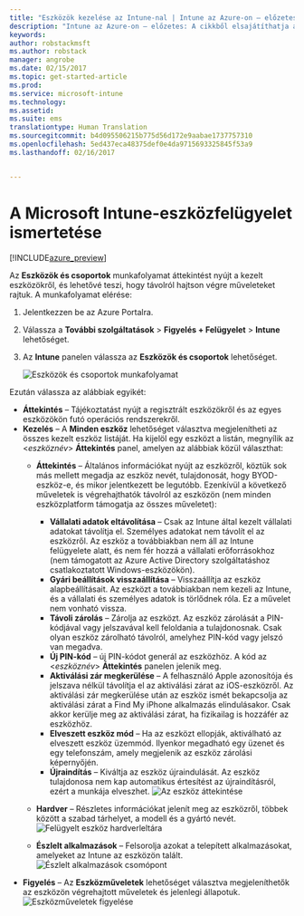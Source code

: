 ```yaml
---
title: "Eszközök kezelése az Intune-nal | Intune az Azure-on – előzetes | Microsoft Docs"
description: "Intune az Azure-on – előzetes: A cikkből elsajátíthatja az Intune-nal kezelt eszközök megjelenítését és rajtuk különféle műveletek végrehajtását."
keywords: 
author: robstackmsft
ms.author: robstack
manager: angrobe
ms.date: 02/15/2017
ms.topic: get-started-article
ms.prod: 
ms.service: microsoft-intune
ms.technology: 
ms.assetid: 
ms.suite: ems
translationtype: Human Translation
ms.sourcegitcommit: b4d095506215b775d56d172e9aabae1737757310
ms.openlocfilehash: 5ed437eca48375def0e4da9715693325845f53a9
ms.lasthandoff: 02/16/2017


---
```


# <a name="what-is-microsoft-intune-device-management"></a>A Microsoft Intune-eszközfelügyelet ismertetése 


[!INCLUDE[azure_preview](../includes/azure_preview.md)]

Az **Eszközök és csoportok** munkafolyamat áttekintést nyújt a kezelt eszközökről, és lehetővé teszi, hogy távolról hajtson végre műveleteket rajtuk. A munkafolyamat elérése:

1. Jelentkezzen be az Azure Portalra.
2. Válassza a **További szolgáltatások** > **Figyelés + Felügyelet** > **Intune** lehetőséget.
3. Az **Intune** panelen válassza az **Eszközök és csoportok** lehetőséget.

    ![Eszközök és csoportok munkafolyamat](./media/devices-and-groups-workload.png)

Ezután válassza az alábbiak egyikét:

- **Áttekintés** – Tájékoztatást nyújt a regisztrált eszközökről és az egyes eszközökön futó operációs rendszerekről.
- **Kezelés** – A **Minden eszköz** lehetőséget választva megjelenítheti az összes kezelt eszköz listáját.
    Ha kijelöl egy eszközt a listán, megnyílik az <*eszköznév*> **Áttekintés** panel, amelyen az alábbiak közül választhat:
    - **Áttekintés** – Általános információkat nyújt az eszközről, köztük sok más mellett megadja az eszköz nevét, tulajdonosát, hogy BYOD-eszköz-e, és mikor jelentkezett be legutóbb. Ezenkívül a következő műveletek is végrehajthatók távolról az eszközön (nem minden eszközplatform támogatja az összes műveletet):
        - **Vállalati adatok eltávolítása** – Csak az Intune által kezelt vállalati adatokat távolítja el. Személyes adatokat nem távolít el az eszközről. Az eszköz a továbbiakban nem áll az Intune felügyelete alatt, és nem fér hozzá a vállalati erőforrásokhoz (nem támogatott az Azure Active Directory szolgáltatáshoz csatlakoztatott Windows-eszközökön).
        - **Gyári beállítások visszaállítása** – Visszaállítja az eszköz alapbeállításait. Az eszközt a továbbiakban nem kezeli az Intune, és a vállalati és személyes adatok is törlődnek róla. Ez a művelet nem vonható vissza.
        - **Távoli zárolás** – Zárolja az eszközt. Az eszköz zárolását a PIN-kódjával vagy jelszavával kell feloldania a tulajdonosnak. Csak olyan eszköz zárolható távolról, amelyhez PIN-kód vagy jelszó van megadva.
        - **Új PIN-kód** – új PIN-kódot generál az eszközhöz. A kód az <*eszköznév*> **Áttekintés** panelen jelenik meg.
        - **Aktiválási zár megkerülése** – A felhasználó Apple azonosítója és jelszava nélkül távolítja el az aktiválási zárat az iOS-eszközről. Az aktiválási zár megkerülése után az eszköz ismét bekapcsolja az aktiválási zárat a Find My iPhone alkalmazás elindulásakor. Csak akkor kerülje meg az aktiválási zárat, ha fizikailag is hozzáfér az eszközhöz.
        - **Elveszett eszköz mód** – Ha az eszközt ellopják, aktiválható az elveszett eszköz üzemmód. Ilyenkor megadható egy üzenet és egy telefonszám, amely megjelenik az eszköz zárolási képernyőjén.
        - **Újraindítás** – Kiváltja az eszköz újraindulását. Az eszköz tulajdonosa nem kap automatikus értesítést az újraindításról, ezért a munkája elveszhet.
        ![Az eszköz áttekintése](http://i.imgur.com/4Rx4VXm.png)
        
    - **Hardver** – Részletes információkat jelenít meg az eszközről, többek között a szabad tárhelyet, a modell és a gyártó nevét.
    ![Felügyelt eszköz hardverleltára](./media/hardware-inventory.png)
    - **Észlelt alkalmazások** – Felsorolja azokat a telepített alkalmazásokat, amelyeket az Intune az eszközön talált.
    ![Észlelt alkalmazások csomópont](./media/detected-applications.png)
- **Figyelés** – Az **Eszközműveletek** lehetőséget választva megjeleníthetők az eszközön végrehajtott műveletek és jelenlegi állapotuk.
![Eszközműveletek figyelése](./media/monitor-device-actions.png)

